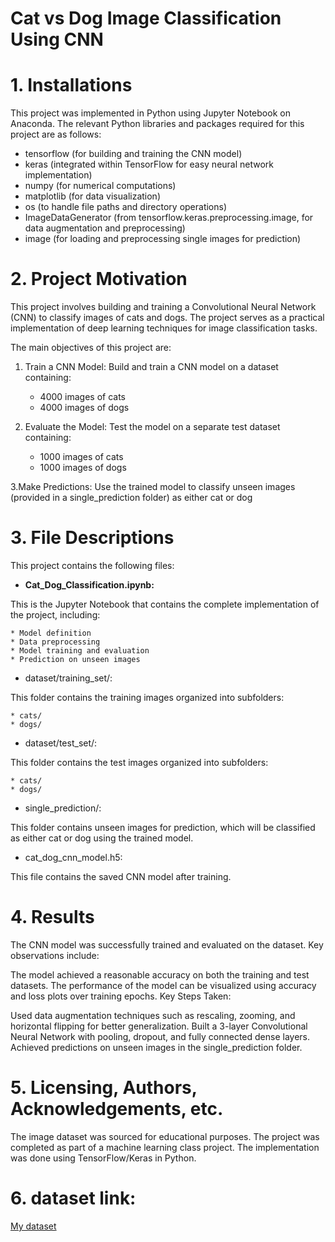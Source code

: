 # Cat vs Dog Image Classification Using CNN
# 1. Installations
This project was implemented in Python using Jupyter Notebook on Anaconda. The relevant Python libraries and packages required for this project are as follows:

* tensorflow (for building and training the CNN model)
* keras (integrated within TensorFlow for easy neural network implementation)
* numpy (for numerical computations)
* matplotlib (for data visualization)
* os (to handle file paths and directory operations)
* ImageDataGenerator (from tensorflow.keras.preprocessing.image, for data augmentation and preprocessing)
* image (for loading and preprocessing single images for prediction)

# 2. Project Motivation
This project involves building and training a Convolutional Neural Network (CNN) to classify images of cats and dogs. The project serves as a practical implementation of deep learning techniques for image classification tasks.

The main objectives of this project are:

1. Train a CNN Model: Build and train a CNN model on a dataset containing:
    * 4000 images of cats
    * 4000 images of dogs
  
2. Evaluate the Model: Test the model on a separate test dataset containing:
   * 1000 images of cats
   * 1000 images of dogs

3.Make Predictions: Use the trained model to classify unseen images (provided in a single_prediction folder) as either cat or dog 


# 3. File Descriptions
This project contains the following files:


* **Cat_Dog_Classification.ipynb:**
  
This is the Jupyter Notebook that contains the complete implementation of the project, including:

    * Model definition
    * Data preprocessing
    * Model training and evaluation
    * Prediction on unseen images
* dataset/training_set/:
  
This folder contains the training images organized into subfolders:

    * cats/
    * dogs/
* dataset/test_set/:
  
This folder contains the test images organized into subfolders:

    * cats/
    * dogs/
* single_prediction/:
  
This folder contains unseen images for prediction, which will be classified as either cat or dog using the trained model.

* cat_dog_cnn_model.h5:
  
This file contains the saved CNN model after training.

# 4. Results
The CNN model was successfully trained and evaluated on the dataset. Key observations include:

The model achieved a reasonable accuracy on both the training and test datasets.
The performance of the model can be visualized using accuracy and loss plots over training epochs.
Key Steps Taken:

Used data augmentation techniques such as rescaling, zooming, and horizontal flipping for better generalization.
Built a 3-layer Convolutional Neural Network with pooling, dropout, and fully connected dense layers.
Achieved predictions on unseen images in the single_prediction folder.
# 5. Licensing, Authors, Acknowledgements, etc.
The image dataset was sourced for educational purposes.
The project was completed as part of a machine learning class project.
The implementation was done using TensorFlow/Keras in Python.

# 6. dataset link:  
[My dataset](https://drive.google.com/file/d/1SMC4obcZ7D3iH7BRVwyFRV3Rj_gvv4n7/view?usp=drive_link)
